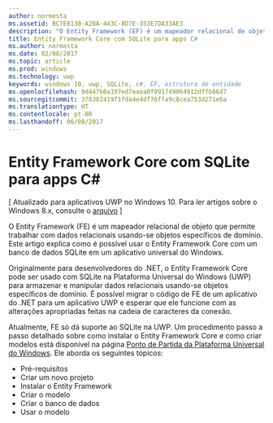 ```yaml
---
author: normesta
ms.assetid: BC7E8130-A28A-443C-8D7E-353E7DA33AE3
description: "O Entity Framework (EF) é um mapeador relacional de objetos que permite trabalhar com dados relacionais usando-se objetos específicos de domínio."
title: Entity Framework Core com SQLite para apps C#
ms.author: normesta
ms.date: 02/08/2017
ms.topic: article
ms.prod: windows
ms.technology: uwp
keywords: windows 10, uwp, SQLite, c#, EF, estrutura de entidade
ms.openlocfilehash: 9d447b8a197ed7eaea0f991749064912dffb66d7
ms.sourcegitcommit: 378382419f1fda4e4df76ffa9c8cea753d271e6a
ms.translationtype: HT
ms.contentlocale: pt-BR
ms.lasthandoff: 06/08/2017
---
```

# <a name="entity-framework-core-with-sqlite-for-c-apps"></a>Entity Framework Core com SQLite para apps C#

\[ Atualizado para aplicativos UWP no Windows 10. Para ler artigos sobre o Windows 8.x, consulte o [arquivo](http://go.microsoft.com/fwlink/p/?linkid=619132) \]

O Entity Framework (FE) é um mapeador relacional de objeto que permite trabalhar com dados relacionais usando-se objetos específicos de domínio. Este artigo explica como é possível usar o Entity Framework Core com um banco de dados SQLite em um aplicativo universal do Windows.

Originalmente para desenvolvedores do .NET, o Entity Framework Core pode ser usado com SQLite na Plataforma Universal do Windows (UWP) para armazenar e manipular dados relacionais usando-se objetos específicos de domínio. É possível migrar o código de FE de um aplicativo do .NET para um aplicativo UWP e esperar que ele funcione com as alterações apropriadas feitas na cadeia de caracteres da conexão.

Atualmente, FE só dá suporte ao SQLite na UWP. Um procedimento passo a passo detalhado sobre como instalar o Entity Framework Core e como criar modelos está disponível na página [Ponto de Partida da Plataforma Universal do Windows](http://go.microsoft.com/fwlink/p/?LinkId=735013). Ele aborda os seguintes tópicos:

-   Pré-requisitos
-   Criar um novo projeto
-   Instalar o Entity Framework
-   Criar o modelo
-   Criar o banco de dados
-   Usar o modelo
